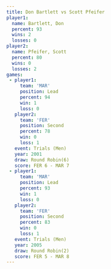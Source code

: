 ```yaml
---
title: Don Bartlett vs Scott Pfeifer
player1:              
  name: Bartlett, Don 
  percent: 93         
  wins: 2             
  losses: 0           
player2:              
  name: Pfeifer, Scott
  percent: 80         
  wins: 0             
  losses: 2           
games:
 - player1:        
     team: 'MAR'   
     position: Lead
     percent: 94   
     win: 1        
     loss: 0       
   player2:          
     team: 'FER'     
     position: Second
     percent: 78     
     win: 0          
     loss: 1         
   event: Trials (Men) 
   year: 2001          
   draw: Round Robin(6)
   score: FER 6 - MAR 7
 - player1:        
     team: 'MAR'   
     position: Lead
     percent: 93   
     win: 1        
     loss: 0       
   player2:          
     team: 'FER'     
     position: Second
     percent: 83     
     win: 0          
     loss: 1         
   event: Trials (Men) 
   year: 2005          
   draw: Round Robin(2)
   score: FER 5 - MAR 8
---
```

